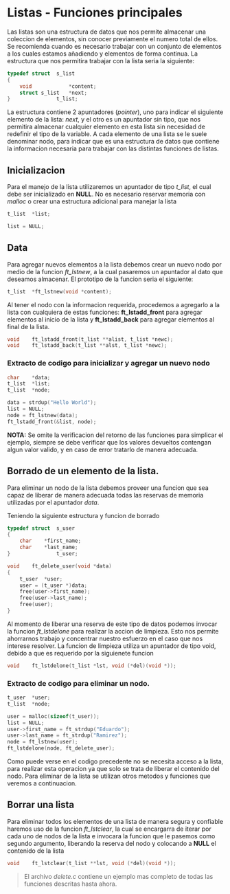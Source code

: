 # Listas - Funciones principales

Las listas son una estructura de datos que nos permite almacenar una coleccion 
de elementos, sin conocer previamente el numero total de ellos.
Se recomienda cuando es necesario trabajar con un conjunto de elementos a los 
cuales estamos añadiendo y elementos de forma continua.
La estructura que nos permitira trabajar con la lista seria la siguiente:
``` c
typedef struct	s_list
{
	void			*content;
	struct s_list	*next;
}				t_list;
```
La estructura contiene 2 apuntadores (*pointer*), uno para indicar el siguiente 
elemento de la lista: *next*, y el otro es un apuntador sin tipo, que nos 
permitira almacenar cualquier elemento en esta lista sin necesidad de redefinir 
el tipo de la variable.
A cada elemento de una lista se le suele denominar nodo, para indicar que es una
estructura de datos que contiene la informacion necesaria para trabajar con las
distintas funciones de listas.

## Inicializacion

Para el manejo de la lista utilizaremos un apuntador de tipo *t_list*, el cual 
debe ser inicializado en **NULL**. No es necesario reservar memoria con *malloc*
o crear una estructura adicional para manejar la lista

``` c
t_list	*list;

list = NULL;
```

## Data

Para agregar nuevos elementos a la lista debemos crear un nuevo nodo por medio
de la funcion *ft_lstnew*, a la cual pasaremos un apuntador al dato que deseamos
almacenar. El prototipo de la funcion seria el siguiente:

``` c
t_list	*ft_lstnew(void *content);
```

Al tener el nodo con la informacion requerida, procedemos a agregarlo a la lista
con cualquiera de estas funciones: **ft_lstadd_front** para agregar elementos al
inicio de la lista y **ft_lstadd_back** para agregar elementos al final de la
lista.


``` c
void	ft_lstadd_front(t_list **alist, t_list *newc);
void	ft_lstadd_back(t_list **alst, t_list *newc);
```

### Extracto de codigo para inicializar y agregar un nuevo nodo
``` c
char	*data;
t_list	*list;
t_list	*node;

data = strdup("Hello World");
list = NULL;
node = ft_lstnew(data);
ft_lstadd_front(&list, node);
```

**NOTA:** Se omite la verificacion del retorno de las funciones para simplicar
el ejemplo, siempre se debe verificar que los valores devueltos contengan algun 
valor valido, y en caso de error tratarlo de manera adecuada.

## Borrado de un elemento de la lista.
Para eliminar un nodo de la lista debemos proveer una funcion que sea capaz de
liberar de manera adecuada todas las reservas de memoria utilizadas por el
apuntador *data*.

Teniendo la siguiente estructura y funcion de borrado

``` c
typedef struct	s_user
{
	char	*first_name;
	char	*last_name;
}				t_user;

void	ft_delete_user(void *data)
{
	t_user	*user;
	user = (t_user *)data;
	free(user->first_name);
	free(user->last_name);
	free(user);
}
```

Al momento de liberar una reserva de este tipo de datos podemos invocar la
funcion *ft_lstdelone* para realizar la accion de limpieza. Esto nos permite
ahorrarnos trabajo y concentrar nuestro esfuerzo en el caso que nos interese
resolver.
La funcion de limpieza utiliza un apuntador de tipo void, debido a que es
requerido por la siguienete funcion

``` c
void	ft_lstdelone(t_list *lst, void (*del)(void *));
```

### Extracto de codigo para eliminar un nodo.
``` c
t_user	*user;
t_list	*node;

user = malloc(sizeof(t_user));
list = NULL;
user->first_name = ft_strdup("Eduardo");
user->last_name = ft_strdup("Ramirez");
node = ft_lstnew(user);
ft_lstdelone(node, ft_delete_user);
```

Como puede verse en el codigo precedente no se necesita acceso a la lista, para
realizar esta operacion ya que solo se trata de liberar el contenido del nodo.
Para eliminar de la lista se utilizan otros metodos y funciones que veremos a 
continuacion.

## Borrar una lista

Para eliminar todos los elementos de una lista de manera segura y confiable
haremos uso de la funcion *ft_lstclear*, la cual se encargarra de iterar por
cada uno de nodos de la lista e invocara la funcion que le pasemos como
segundo argumento, liberando la reserva del nodo y colocando a **NULL** el
contenido de la lista


``` c
void	ft_lstclear(t_list **lst, void (*del)(void *));
```

> El archivo *delete.c* contiene un ejemplo mas completo de todas las funciones
descritas hasta ahora.

``` c
```
